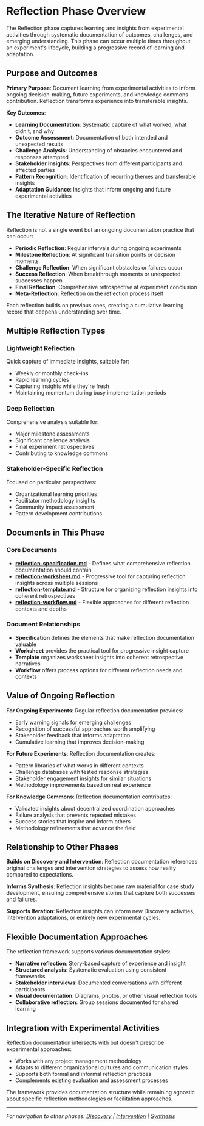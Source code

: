 # Reflection Phase Overview

The Reflection phase captures learning and insights from experimental activities through systematic documentation of outcomes, challenges, and emerging understanding. This phase can occur multiple times throughout an experiment's lifecycle, building a progressive record of learning and adaptation.

## Purpose and Outcomes

**Primary Purpose**: Document learning from experimental activities to inform ongoing decision-making, future experiments, and knowledge commons contribution. Reflection transforms experience into transferable insights.

**Key Outcomes**:
- **Learning Documentation**: Systematic capture of what worked, what didn't, and why
- **Outcome Assessment**: Documentation of both intended and unexpected results
- **Challenge Analysis**: Understanding of obstacles encountered and responses attempted
- **Stakeholder Insights**: Perspectives from different participants and affected parties
- **Pattern Recognition**: Identification of recurring themes and transferable insights
- **Adaptation Guidance**: Insights that inform ongoing and future experimental activities

## The Iterative Nature of Reflection

Reflection is not a single event but an ongoing documentation practice that can occur:
- **Periodic Reflection**: Regular intervals during ongoing experiments
- **Milestone Reflection**: At significant transition points or decision moments
- **Challenge Reflection**: When significant obstacles or failures occur
- **Success Reflection**: When breakthrough moments or unexpected successes happen
- **Final Reflection**: Comprehensive retrospective at experiment conclusion
- **Meta-Reflection**: Reflection on the reflection process itself

Each reflection builds on previous ones, creating a cumulative learning record that deepens understanding over time.

## Multiple Reflection Types

### Lightweight Reflection
Quick capture of immediate insights, suitable for:
- Weekly or monthly check-ins
- Rapid learning cycles
- Capturing insights while they're fresh
- Maintaining momentum during busy implementation periods

### Deep Reflection
Comprehensive analysis suitable for:
- Major milestone assessments
- Significant challenge analysis
- Final experiment retrospectives
- Contributing to knowledge commons

### Stakeholder-Specific Reflection
Focused on particular perspectives:
- Organizational learning priorities
- Facilitator methodology insights
- Community impact assessment
- Pattern development contributions

## Documents in This Phase

### Core Documents
- **[reflection-specification.md](03-reflection/reflection-specification.md)** - Defines what comprehensive reflection documentation should contain
- **[reflection-worksheet.md](03-reflection/reflection-worksheet.md)** - Progressive tool for capturing reflection insights across multiple sessions
- **[reflection-template.md](03-reflection/reflection-template.md)** - Structure for organizing reflection insights into coherent retrospectives
- **[reflection-workflow.md](03-reflection/reflection-workflow.md)** - Flexible approaches for different reflection contexts and depths

### Document Relationships
- **Specification** defines the elements that make reflection documentation valuable
- **Worksheet** provides the practical tool for progressive insight capture
- **Template** organizes worksheet insights into coherent retrospective narratives
- **Workflow** offers process options for different reflection needs and contexts

## Value of Ongoing Reflection

**For Ongoing Experiments**: Regular reflection documentation provides:
- Early warning signals for emerging challenges
- Recognition of successful approaches worth amplifying
- Stakeholder feedback that informs adaptation
- Cumulative learning that improves decision-making

**For Future Experiments**: Reflection documentation creates:
- Pattern libraries of what works in different contexts
- Challenge databases with tested response strategies
- Stakeholder engagement insights for similar situations
- Methodology improvements based on real experience

**For Knowledge Commons**: Reflection documentation contributes:
- Validated insights about decentralized coordination approaches
- Failure analysis that prevents repeated mistakes
- Success stories that inspire and inform others
- Methodology refinements that advance the field

## Relationship to Other Phases

**Builds on Discovery and Intervention**: Reflection documentation references original challenges and intervention strategies to assess how reality compared to expectations.

**Informs Synthesis**: Reflection insights become raw material for case study development, ensuring comprehensive stories that capture both successes and failures.

**Supports Iteration**: Reflection insights can inform new Discovery activities, intervention adaptations, or entirely new experimental cycles.

## Flexible Documentation Approaches

The reflection framework supports various documentation styles:
- **Narrative reflection**: Story-based capture of experience and insight
- **Structured analysis**: Systematic evaluation using consistent frameworks
- **Stakeholder interviews**: Documented conversations with different participants
- **Visual documentation**: Diagrams, photos, or other visual reflection tools
- **Collaborative reflection**: Group sessions documented for shared learning

## Integration with Experimental Activities

Reflection documentation intersects with but doesn't prescribe experimental approaches:
- Works with any project management methodology
- Adapts to different organizational cultures and communication styles
- Supports both formal and informal reflection practices
- Complements existing evaluation and assessment processes

The framework provides documentation structure while remaining agnostic about specific reflection methodologies or facilitation approaches.

---

*For navigation to other phases: [Discovery](notes/dao-primitives/implementation/guides/experiment-documentation/discovery/discovery.md) | [Intervention](../02-intervention/_intervention.md) | [Synthesis](notes/dao-primitives/implementation/guides/experiment-documentation/synthesis/synthesis.md)*